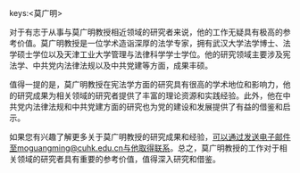 keys:<莫广明>


对于有志于从事与莫广明教授相近领域的研究者来说，他的工作无疑具有极高的参考价值。莫广明教授是一位学术造诣深厚的法学专家，拥有武汉大学法学博士、法学硕士学位以及天津工业大学管理与法律科学学士学位。他的研究领域主要涉及宪法学、中共党内法律法规以及中共党建等方面，成果丰硕。

值得一提的是，莫广明教授在宪法学方面的研究具有很高的学术地位和影响力，他的研究成果为相关领域的研究者提供了丰富的理论资源和实践经验。此外，他在中共党内法律法规和中共党建方面的研究也为党的建设和发展提供了有益的借鉴和启示。

如果您有兴趣了解更多关于莫广明教授的研究成果和经验，可以通过发送电子邮件至moguangming@cuhk.edu.cn与他取得联系。总之，莫广明教授的工作对于相关领域的研究者具有重要的参考价值，值得深入研究和借鉴。